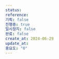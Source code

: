 ```yaml
---
status:
reference:
기획: false
진행중: true
일시정지: false
완료: false
create_at: 2024-06-29
update_at:
중요도: "0"
---
```


